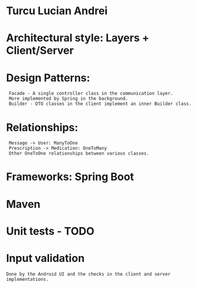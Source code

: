 # Turcu Lucian Andrei

# Architectural style: Layers + Client/Server

# Design Patterns: 
     Facade - A single controller class in the communication layer.
     More implemented by Spring in the background.
     Builder - DTO classes in the client implement an inner Builder class.
                 
# Relationships: 
     Message -> User: ManyToOne
     Prescription -> Medication: OneToMany
     Other OneToOne relationships between various classes.
               
# Frameworks: Spring Boot
# Maven
# Unit tests - TODO
# Input validation
    Done by the Android UI and the checks in the client and server implementations.